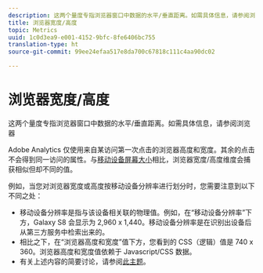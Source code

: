 ```yaml
---
description: 这两个量度专指浏览器窗口中数据的水平/垂直距离。如需具体信息，请参阅浏览器
title: 浏览器宽度/高度
topic: Metrics
uuid: 1c0d3ea9-e001-4152-9bfc-8fe6406bc755
translation-type: ht
source-git-commit: 99ee24efaa517e8da700c67818c111c4aa90dc02

---
```



# 浏览器宽度/高度

这两个量度专指浏览器窗口中数据的水平/垂直距离。如需具体信息，请参阅浏览器

Adobe Analytics 仅使用来自某访问第一次点击的浏览器高度和宽度。其余的点击不会得到同一访问的属性。与[移动设备屏幕大小](/help/components/c-variables/dimensionslist/reports-mobile.md#topic_D306EA4558194488AC47A45B9C570150)相比，浏览器宽度/高度维度会捕获相似但却不同的值。

例如，当您对浏览器宽度或高度按移动设备分辨率进行划分时，您需要注意到以下不同之处：

* 移动设备分辨率是指与该设备相关联的物理值。例如，在“移动设备分辨率”下方，Galaxy S8 会显示为 2,960 x 1,440。移动设备分辨率是在识别出设备后从第三方服务中检索出来的。
* 相比之下，在“浏览器高度和宽度”值下方，您看到的 CSS（逻辑）值是 740 x 360。浏览器高度和宽度值依赖于 Javascript/CSS 数据。
* 有关上述内容的简要讨论，请参阅[此主题](https://stackoverflow.com/questions/8785643/what-exactly-is-device-pixel-ratio)。

